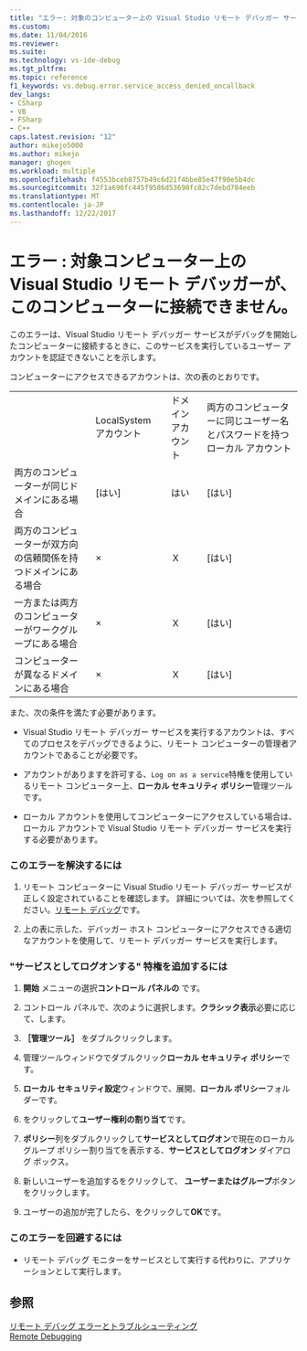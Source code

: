 ```yaml
---
title: "エラー: 対象のコンピューター上の Visual Studio リモート デバッガー サービスは、このコンピューターに接続できない |Microsoft ドキュメント"
ms.custom: 
ms.date: 11/04/2016
ms.reviewer: 
ms.suite: 
ms.technology: vs-ide-debug
ms.tgt_pltfrm: 
ms.topic: reference
f1_keywords: vs.debug.error.service_access_denied_oncallback
dev_langs:
- CSharp
- VB
- FSharp
- C++
caps.latest.revision: "12"
author: mikejo5000
ms.author: mikejo
manager: ghogen
ms.workload: multiple
ms.openlocfilehash: f4553bceb8757b49c6d21f4bbe85e47f90e5b4dc
ms.sourcegitcommit: 32f1a690fc445f9586d53698fc82c7debd784eeb
ms.translationtype: MT
ms.contentlocale: ja-JP
ms.lasthandoff: 12/22/2017
---
```

# <a name="error-the-visual-studio-remote-debugger-service-on-the-target-computer-cannot-connect-back-to-this-computer"></a>エラー : 対象コンピューター上の Visual Studio リモート デバッガーが、このコンピューターに接続できません。
このエラーは、Visual Studio リモート デバッガー サービスがデバッグを開始したコンピューターに接続するときに、このサービスを実行しているユーザー アカウントを認証できないことを示します。  
  
 コンピューターにアクセスできるアカウントは、次の表のとおりです。  
  
|||||  
|-|-|-|-|  
||LocalSystem アカウント|ドメイン アカウント|両方のコンピューターに同じユーザー名とパスワードを持つローカル アカウント|  
|両方のコンピューターが同じドメインにある場合|[はい]|はい|[はい]|  
|両方のコンピューターが双方向の信頼関係を持つドメインにある場合|×|Ｘ|[はい]|  
|一方または両方のコンピューターがワークグループにある場合|×|Ｘ|[はい]|  
|コンピューターが異なるドメインにある場合|×|Ｘ|[はい]|  
  
 また、次の条件を満たす必要があります。  
  
-   Visual Studio リモート デバッガー サービスを実行するアカウントは、すべてのプロセスをデバッグできるように、リモート コンピューターの管理者アカウントであることが必要です。  
  
-   アカウントがありますを許可する、`Log on as a service`特権を使用しているリモート コンピューター上、**ローカル セキュリティ ポリシー**管理ツールです。  
  
-   ローカル アカウントを使用してコンピューターにアクセスしている場合は、ローカル アカウントで Visual Studio リモート デバッガー サービスを実行する必要があります。  
  
### <a name="to-correct-this-error"></a>このエラーを解決するには  
  
1.  リモート コンピューターに Visual Studio リモート デバッガー サービスが正しく設定されていることを確認します。 詳細については、次を参照してください。[リモート デバッグ](../debugger/remote-debugging.md)です。  
  
2.  上の表に示した、デバッガー ホスト コンピューターにアクセスできる適切なアカウントを使用して、リモート デバッガー サービスを実行します。  
  
### <a name="to-add-log-on-as-a-service-privilege"></a>"サービスとしてログオンする" 特権を追加するには  
  
1.  **開始** メニューの選択**コントロール パネルの** です。  
  
2.  コントロール パネルで、次のように選択します。**クラシック表示**必要に応じて、します。  
  
3.  **［管理ツール］** をダブルクリックします。  
  
4.  管理ツールウィンドウでダブルクリック**ローカル セキュリティ ポリシー**です。  
  
5.  **ローカル セキュリティ設定**ウィンドウで、展開、**ローカル ポリシー**フォルダーです。  
  
6.  をクリックして**ユーザー権利の割り当て**です。  
  
7.  **ポリシー**列をダブルクリックして**サービスとしてログオン**で現在のローカル グループ ポリシー割り当てを表示する、**サービスとしてログオン** ダイアログ ボックス。  
  
8.  新しいユーザーを追加するをクリックして、 **ユーザーまたはグループ**ボタンをクリックします。  
  
9. ユーザーの追加が完了したら、をクリックして**OK**です。  
  
### <a name="to-work-around-this-error"></a>このエラーを回避するには  
  
-   リモート デバッグ モニターをサービスとして実行する代わりに、アプリケーションとして実行します。  
  
## <a name="see-also"></a>参照  
 [リモート デバッグ エラーとトラブルシューティング](../debugger/remote-debugging-errors-and-troubleshooting.md)   
 [Remote Debugging](../debugger/remote-debugging.md)